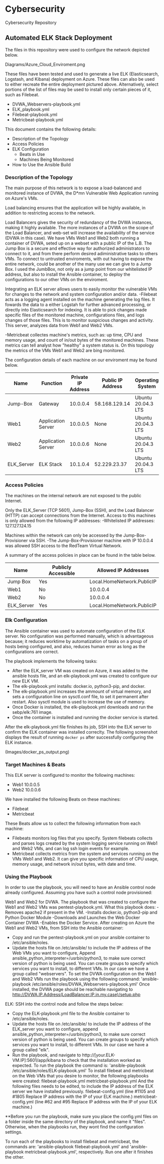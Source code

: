 # Cybersecurity
Cybersecurity Repository
## Automated ELK Stack Deployment

The files in this repository were used to configure the network depicted below.


Diagrams/Azure_Cloud_Enviroment.png

These files have been tested and used to generate a live ELK (Elasticsearch, Logstash, and Kibana) deployment on Azure. These files can also be used to either recreate the entire deployment pictured above. Alternatively, select portions of the list of files may be used to install only certain pieces of it, such as Filebeat.

  - DVWA_Webservers-playbook.yml
  - ELK_playbook.yml
  - Filebeat-playbook.yml
  - Metricbeat-playbook.yml

This document contains the following details:

- Description of the Topology
- Access Policies
- ELK Configuration
  - Beats in Use
  - Machines Being Monitored
- How to Use the Ansible Build


### Description of the Topology

The main purpose of this network is to expose a load-balanced and monitored instance of DVWA, the D*mn Vulnerable Web Application running on Azure's VMs.

Load balancing ensures that the application will be highly available, in addition to restricting access to the network.

Load Balancers gives the security of redundancy of the DVWA instances, making it highly available. The more instances of a DVWA on the scope of the Load Balancer, and web-set will increase the availability of the service (DVWA in this case).  We have VMs Web1 and Web2 both running a container of DVWA, seted up on a webset with a public IP of the L.B.
The Jump Box is a secure and effective way for authorized administrators to connect to it, and from there perform desired adiministrative tasks to others VMs. To connect to untrusted enviroments, with out having to expose the entire network, could be another of the many use we can give to a Jump Box.
I used the JumbBox, not only as a jump point from our whitelisted IP address, but also to install the Ansible container, to deploy the configurations to our other VMs on the enviroment.

Integrating an ELK server allows users to easily monitor the vulnerable VMs for changes to the network and system configuration and/or data.
-Filebeat acts as a logging agent installed on the machine generating the log files.  It fowards the data to a either Logstah for further advanced processing, or directly into Elasticsearch for indexing.  It is able to pick changes made specific files of the monitored machine, configurations files, and logs changes of those files.  This is to monitor suspicious changes and activity. This server, analyzes data from Web1 and Web2 VMs.
 
-Metricbeat collectes machine's metrics, such as: up time, CPU and memory usage, and count of  in/out bytes of the monitored machines.  These metrics can tell analyst how "healthy" a system status is. On this topology the metrics of the VMs Web1 and Web2 are bing monitored.

The configuration details of each machine on our enviroment may be found below.


| Name       | Function           | Private IP Address | Public IP Address | Operating System   |
|------------|--------------------|--------------------|-------------------|--------------------|
| Jump-Box   | Gateway            | 10.0.0.4           | 58.168.129.14     | Ubuntu 20.04.3 LTS |
| Web1       | Application Server | 10.0.0.5           | None              | Ubuntu 20.04.3 LTS |
| Web2       | Application Server | 10.0.0.6           | None              | Ubuntu 20.04.3 LTS |
| ELK_Server | ELK Stack          | 10.1.0.4           | 52.229.23.37      | Ubuntu 20.04.3 LTS | 

### Access Policies

The machines on the internal network are not exposed to the public Internet. 

Only the ELK_Server (TCP 5601), Jump-Box (SSH), and the Load Balancer (HTTP) can accept connections from the Internet. Access to this machines is only allowed from the following IP addresses: 
 -Whitelisted IP addresses: 127.127.124.15

Machines within the network can only be accessed by the Jump-Box-Provisioner via SSH.
 -The Jump-Box-Provisioner machine with IP 10.0.0.4 was allowed SSH access to the RedTeam Virtual Network.

A summary of the access policies in place can be found in the table below.

| Name       | Publicly Accessible | Allowed IP Addresses       |
|------------|---------------------|----------------------------|
| Jump Box   | Yes                 | Local.HomeNetwork.PublicIP |
| Web1       | No                  | 10.0.0.4                   |
| Web2       | No                  | 10.0.0.4                   |
| ELK_Server | Yes                 | Local.HomeNetwork.PublicIP |

### Elk Configuration

The Ansible container was used to automate configuration of the ELK server. No configuration was performed manually, which is advantageous because; it reduces worktime by automatization of tasks on a group of hosts being configured, and also, reduces human error as long as the configurations are correct.

The playbook implements the following tasks:

- After the ELK_server VM was created on Azure, it was added to the ansible hosts file, and an elk-playbook.yml was created to configure our new ELK VM.
- The elk-playbook.yml installs: docker.io, python3-pip, and docker.
- The elk-playbook.yml increases the ammount of virtual memory, and sets a configuration line on sysctl.conf file, to set it permanent after restart.  Also sysctl module is used to increase the use of memory.
- Once Docker is installed, the elk-playbook.yml downloads and run the sebp/elk:761 image.
- Once the container is installed and running the docker service is started.

After the elk-playbook.yml file finishes its job, SSH into the ELK server to confirm the ELK container was installed correclty.
The following screenshot displays the result of running `docker ps` after successfully configuring the ELK instance.

(Images/docker_ps_output.png)

### Target Machines & Beats
This ELK server is configured to monitor the following machines:
- Web1 10.0.0.5
- Web2 10.0.0.6

We have installed the following Beats on these machines:
- Filebeat
- Metricbeat

These Beats allow us to collect the following information from each machine:
- Filebeats monitors log files that you specify.  System filebeats collects and parses logs created by the system logging service running on Web1 and Web2 VMs, and can log ssh login events for example.
- Metricbeat collects metrics from the system and services running on the VMs Web1 and Web2.  It can give you specific information of CPU usage, memory usage, and network in/out bytes, with date and time.

### Using the Playbook
In order to use the playbook, you will need to have an Ansible control node already configured. Assuming you have such a control node provisioned: 

Web1 and Web2 for DVWA.
The playbook that was created to configure the Web1 and Web2 VMs was pentest-playbook.yml.
What this playbook does:
 -Removes apache2 if present in the VM.
 -Installs docker.io, python3-pip and Python Docker Module
 -Downloads and Launches the Web Docker Container DVWA
 -Enables the Docker Service.
After creating on Azure the Web1 and Web2 VMs, from SSH into the Ansible container: 
- Copy and run the pentest-playbook.yml on your ansible container to /etc/ansible/roles. 
- Update the hosts file on /etc/ansible/ to include the IP address of the Web VMs you want to configure, Append ansible_python_interpreter=/usrbin/python3, to make sure correct version of python is being used. You can create groups to specify which services you want to install, to different VMs.  In our case we have a group called "webservers".
To set the DVWA configuration on the Web1 and Web2 VMs run the playbook using the following command:
 'ansible-playbook /etc/ansible/roles/DVWA_Webservers-playbook.yml'
Once installed, the DVWA page should be reachable navigating to http://DVWA.IP.Address(LoadBalancer.IP.in.my.case)/setup.php

ELK:
SSH into the control node and follow the steps below:
- Copy the ELK-playbook.yml file to the Ansible container to /etc/ansible/roles.
- Update the hosts file on /etc/ansible/ to include the IP address of the ELK_server you want to configure, append ansible_python_interpreter=/usrbin/python3, to make sure correct version of python is being used. You can create groups to specify which services you want to install, to different VMs.  In our case we have a group called "elk".
- Run the playbook, and navigate to http://[your.ELK-VM.IP]:5601/app/kibana to check that the installation worked as expected.
 To run the playbook the command is: 'ansible-playbook /etc/ansible/roles/ELK-playbook.yml'
 To install filebeat and metricbeat on the Web VMs that you desire to monitor, the following playbooks were created:
filebeat-playbook.yml
metricbeat-playbook.yml
 And the following files needs to be edited, to include the IP address of the ELK server we have installed previously.
filebeat-config.yml (line #1105 and #1805 Replace IP address with the IP of your ELK machine.)
metricbeat-config.yml (line #62 and #95 Replace IP address with the IP of your ELK machine.)

**Before you run the playbook, make sure you place the config.yml files on a folder inside the same directory of the playbook, and name it "files".  Otherwise, when the playbooks run, they wont find the configuration settings.

 To run each of the playbooks to install filebeat and metricbeat, the commands are: 'ansible-playbook filebeat-playbook.yml' and 'ansible-playbook metricbeat-playbook.yml', respectively. Run one after it finishes the other.



